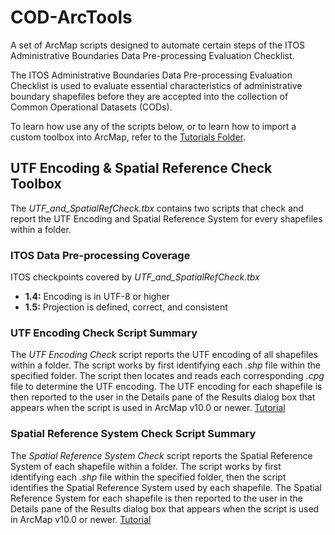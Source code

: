 # COD-ArcTools
A set of ArcMap scripts designed to automate certain steps of the ITOS Administrative Boundaries Data Pre-processing Evaluation Checklist.

The ITOS Administrative Boundaries Data Pre-processing Evaluation Checklist is used to evaluate essential characteristics of administrative boundary shapefiles before they are accepted into the collection of Common Operational Datasets (CODs).

To learn how use any of the scripts below, or to learn how to import a custom toolbox into ArcMap, refer to the [Tutorials Folder](/Tutorials).

## UTF Encoding & Spatial Reference Check Toolbox
The *UTF_and_SpatialRefCheck.tbx* contains two scripts that check and report the UTF Encoding and Spatial Reference System for every shapefiles within a folder.

### ITOS Data Pre-processing Coverage
ITOS checkpoints covered by *UTF_and_SpatialRefCheck.tbx*
* **1.4:** Encoding is in UTF-8 or higher
* **1.5:** Projection is defined, correct, and consistent

### UTF Encoding Check Script Summary
The *UTF Encoding Check* script reports the UTF encoding of all shapefiles within a folder. The script works by first identifying each *.shp* file within the specified folder. The script then locates and reads each corresponding *.cpg* file to determine the UTF encoding. The UTF encoding for each shapefile is then reported to the user in the Details pane of the Results dialog box that appears when the script is used in ArcMap v10.0 or newer. [Tutorial](/Tutorials/UTF_EncodingCheck_Tutorial.md)

### Spatial Reference System Check Script Summary
The *Spatial Reference System Check* script reports the Spatial Reference System of each shapefile within a folder. The script works by first identifying each *.shp* file within the specified folder, then the script identifies the Spatial Reference System used by each shapefile. The Spatial Reference System for each shapefile is then reported to the user in the Details pane of the Results dialog box that appears when the script is used in ArcMap v10.0 or newer. [Tutorial](/Tutorials/SpatialRefCheck_Tutorial.md)

